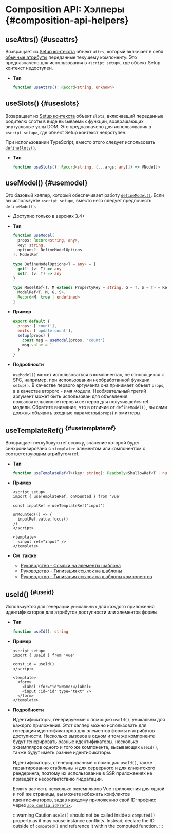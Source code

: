 # Composition API: Хэлперы {#composition-api-helpers}

## useAttrs() {#useattrs}

Возвращает из [Setup контекста](/api/composition-api-setup#setup-context) объект `attrs`, который включает в себя [обычные атрибуты](/guide/components/attrs#fallthrough-attributes) переданные текущему компоненту. Это предназначено для использования в `<script setup>`, где объект Setup контекст недоступен.

- **Тип**

  ```ts
  function useAttrs(): Record<string, unknown>
  ```

## useSlots() {#useslots}

Возвращает из [Setup контекста](/api/composition-api-setup#setup-context) объект `slots`, включаещий переданные родителю слоты в виде вызываемых функции, возвращающих виртуальные узлы DOM. Это предназначено для использования в `<script setup>`, где объект Setup контекст недоступен.

При использовании TypeScript, вместо этого следует использовать [`defineSlots()`](/api/sfc-script-setup#defineslots).

- **Тип**

  ```ts
  function useSlots(): Record<string, (...args: any[]) => VNode[]>
  ```

## useModel() {#usemodel}

Это базовый хэлпер, который обеспечивает работу [`defineModel()`](/api/sfc-script-setup#definemodel). Если вы используете `<script setup>`, вместо него следует предпочесть `defineModel()`.

- Доступно только в версиях 3.4+

- **Тип**

  ```ts
  function useModel(
    props: Record<string, any>,
    key: string,
    options?: DefineModelOptions
  ): ModelRef

  type DefineModelOptions<T = any> = {
    get?: (v: T) => any
    set?: (v: T) => any
  }

  type ModelRef<T, M extends PropertyKey = string, G = T, S = T> = Ref<G, S> & [
    ModelRef<T, M, G, S>,
    Record<M, true | undefined>
  ]
  ```

- **Пример**

  ```js
  export default {
    props: ['count'],
    emits: ['update:count'],
    setup(props) {
      const msg = useModel(props, 'count')
      msg.value = 1
    }
  }
  ```

- **Подробности**

  `useModel()` может использоваться в компонентах, не относящихся к SFC, например, при использовании необработанной функции `setup()`. В качестве первого аргумента она принимает объект `props`, а в качестве второго - имя модели. Необязательный третий аргумент может быть использован для объявления пользовательских геттеров и сеттеров для получившейся ref модели. Обратите внимание, что в отличие от `defineModel()`, вы сами должны объявить входные параметры(`props`) и эмиттеры.

## useTemplateRef() <sup class="vt-badge" data-text="3.5+" /> {#usetemplateref}

Возвращает неглубокую ref ссылку, значение которой будет синхронизировано с  `<template>` элементом или компонентом с соответствующим атрибутом ref.

- **Тип**

  ```ts
  function useTemplateRef<T>(key: string): Readonly<ShallowRef<T | null>>
  ```

- **Пример**

  ```vue
  <script setup>
  import { useTemplateRef, onMounted } from 'vue'

  const inputRef = useTemplateRef('input')

  onMounted(() => {
    inputRef.value.focus()
  })
  </script>

  <template>
    <input ref="input" />
  </template>
  ```

- **См. также**
  - [Руководство - Ссылки на элементы шаблона](/guide/essentials/template-refs)
  - [Руководство - Типизация ссылок на шаблоны](/guide/typescript/composition-api#typing-template-refs) <sup class="vt-badge ts" />
  - [Руководство - Типизация ссылок на шаблоны компонентов](/guide/typescript/composition-api#typing-component-template-refs) <sup class="vt-badge ts" />

## useId() <sup class="vt-badge" data-text="3.5+" /> {#useid}

Используется для генерации уникальных для каждого приложения идентификаторов для атрибутов доступности или элементов формы.

- **Тип**

  ```ts
  function useId(): string
  ```

- **Пример**

  ```vue
  <script setup>
  import { useId } from 'vue'

  const id = useId()
  </script>

  <template>
    <form>
      <label :for="id">Name:</label>
      <input :id="id" type="text" />
    </form>
  </template>
  ```

- **Подробности**

  Идентификаторы, генерируемые с помощью `useId()`, уникальны для каждого приложения. Этот хэлпер можно использовать для генерации идентификаторов для элементов формы и атрибутов доступности. Несколько вызовов в одном и том же компоненте будут генерировать разные идентификаторы, несколько экземпляров одного и того же компонента, вызывающих `useId()`, также будут иметь разные идентификаторы.

  Идентификаторы, сгенерированные с помощью `useId()`, также гарантированно стабильны и для серверного и для клиентского рендеринга, поэтому их использование в SSR приложениях не приведёт к несоответствию гидратации.

  Если у вас есть несколько экземпляров Vue-приложения для одной и той же страницы, вы можете избежать конфликтов идентификаторов, задав каждому приложению свой ID-префикс через [`app.config.idPrefix`](/api/application#app-config-idprefix).

  :::warning Caution
  `useId()` should not be called inside a `computed()` property as it may cause instance conflicts. Instead, declare the ID outside of `computed()` and reference it within the computed function.
  :::
